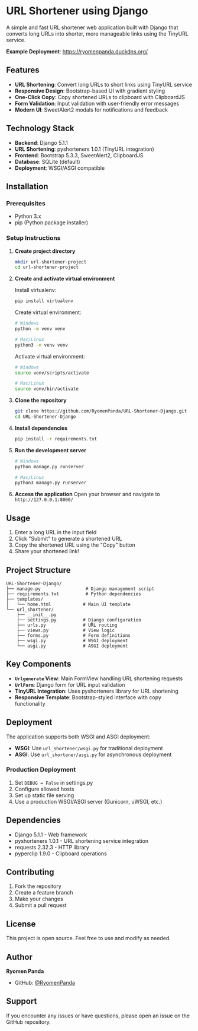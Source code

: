 # URL Shortener using Django

A simple and fast URL shortener web application built with Django that converts long URLs into shorter, more manageable links using the TinyURL service.

**Example Deployment**: https://ryomenpanda.duckdns.org/

## Features

- **URL Shortening**: Convert long URLs to short links using TinyURL service
- **Responsive Design**: Bootstrap-based UI with gradient styling
- **One-Click Copy**: Copy shortened URLs to clipboard with ClipboardJS
- **Form Validation**: Input validation with user-friendly error messages
- **Modern UI**: SweetAlert2 modals for notifications and feedback

## Technology Stack

- **Backend**: Django 5.1.1
- **URL Shortening**: pyshorteners 1.0.1 (TinyURL integration)
- **Frontend**: Bootstrap 5.3.3, SweetAlert2, ClipboardJS
- **Database**: SQLite (default)
- **Deployment**: WSGI/ASGI compatible

## Installation

### Prerequisites
- Python 3.x
- pip (Python package installer)

### Setup Instructions

1. **Create project directory**
   ```bash
   mkdir url-shortener-project
   cd url-shortener-project
   ```

2. **Create and activate virtual environment**
   
   Install virtualenv:
   ```bash
   pip install virtualenv
   ```
   
   Create virtual environment:
   ```bash
   # Windows
   python -m venv venv
   
   # Mac/Linux
   python3 -m venv venv
   ```
   
   Activate virtual environment:
   ```bash
   # Windows
   source venv/scripts/activate
   
   # Mac/Linux
   source venv/bin/activate
   ```

3. **Clone the repository**
   ```bash
   git clone https://github.com/RyomenPanda/URL-Shortener-Django.git
   cd URL-Shortener-Django
   ```

4. **Install dependencies**
   ```bash
   pip install -r requirements.txt
   ```

5. **Run the development server**
   ```bash
   # Windows
   python manage.py runserver
   
   # Mac/Linux
   python3 manage.py runserver
   ```

6. **Access the application**
   Open your browser and navigate to `http://127.0.0.1:8000/`

## Usage

1. Enter a long URL in the input field
2. Click "Submit" to generate a shortened URL
3. Copy the shortened URL using the "Copy" button
4. Share your shortened link!

## Project Structure

```
URL-Shortener-Django/
├── manage.py                 # Django management script
├── requirements.txt          # Python dependencies
├── templates/
│   └── home.html            # Main UI template
└── url_shortener/
    ├── __init__.py
    ├── settings.py          # Django configuration
    ├── urls.py              # URL routing
    ├── views.py             # View logic
    ├── forms.py             # Form definitions
    ├── wsgi.py              # WSGI deployment
    └── asgi.py              # ASGI deployment
```

## Key Components

- **`Urlgenerate` View**: Main FormView handling URL shortening requests
- **`UrlForm`**: Django form for URL input validation
- **TinyURL Integration**: Uses pyshorteners library for URL shortening
- **Responsive Template**: Bootstrap-styled interface with copy functionality

## Deployment

The application supports both WSGI and ASGI deployment:

- **WSGI**: Use `url_shortener/wsgi.py` for traditional deployment
- **ASGI**: Use `url_shortener/asgi.py` for asynchronous deployment

### Production Deployment
1. Set `DEBUG = False` in settings.py
2. Configure allowed hosts
3. Set up static file serving
4. Use a production WSGI/ASGI server (Gunicorn, uWSGI, etc.)

## Dependencies

- Django 5.1.1 - Web framework
- pyshorteners 1.0.1 - URL shortening service integration
- requests 2.32.3 - HTTP library
- pyperclip 1.9.0 - Clipboard operations

## Contributing

1. Fork the repository
2. Create a feature branch
3. Make your changes
4. Submit a pull request

## License

This project is open source. Feel free to use and modify as needed.

## Author

**Ryomen Panda**
- GitHub: [@RyomenPanda](https://github.com/RyomenPanda)

## Support

If you encounter any issues or have questions, please open an issue on the GitHub repository.
